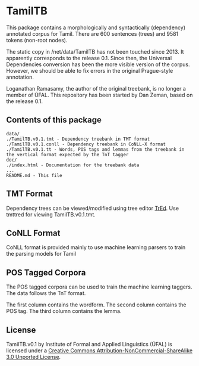 # TamilTB

This package contains a morphologically and syntactically (dependency) annotated corpus for Tamil. There are 600 sentences (trees) and 9581 tokens (non-root nodes).

The static copy in /net/data/TamilTB has not been touched since 2013. It apparently corresponds to the release 0.1. Since then, the Universal Dependencies conversion has been the more visible version of the corpus. However, we should be able to fix errors in the original Prague-style annotation.

Loganathan Ramasamy, the author of the original treebank, is no longer a member of ÚFAL. This repository has been started by Dan Zeman, based on the release 0.1.


## Contents of this package

    data/
	./TamilTB.v0.1.tmt - Dependency treebank in TMT format
	./TamilTB.v0.1.conll - Dependency treebank in CoNLL-X format
	./TamilTB.v0.1.tt - Words, POS tags and lemmas from the treebank in the vertical format expected by the TnT tagger
    doc/
	./index.html - Documentation for the treebank data
	...
    README.md - This file


## TMT Format

Dependency trees can be viewed/modified using tree editor [TrEd](https://ufal.mff.cuni.cz/tred).
Use tmttred for viewing TamilTB.v0.1.tmt.


## CoNLL Format

CoNLL format is provided mainly to use machine learning parsers to train the parsing models for Tamil


## POS Tagged Corpora

The POS tagged corpora can be used to train the machine learning taggers. The data follows the TnT format.

The first column contains the wordform.
The second column contains the POS tag.
The third column contains the lemma.


## License

TamilTB.v0.1 by Institute of Formal and Applied Linguistics (ÚFAL) is licensed under a [Creative Commons Attribution-NonCommercial-ShareAlike 3.0 Unported License](http://creativecommons.org/licenses/by-nc-sa/3.0/).
